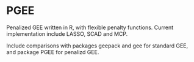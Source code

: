 # PGEE
Penalized GEE written in R, with flexible penalty functions. Current implementation include LASSO, SCAD and MCP.

Include comparisons with packages geepack and gee for standard GEE, and package PGEE for penalizd GEE.

